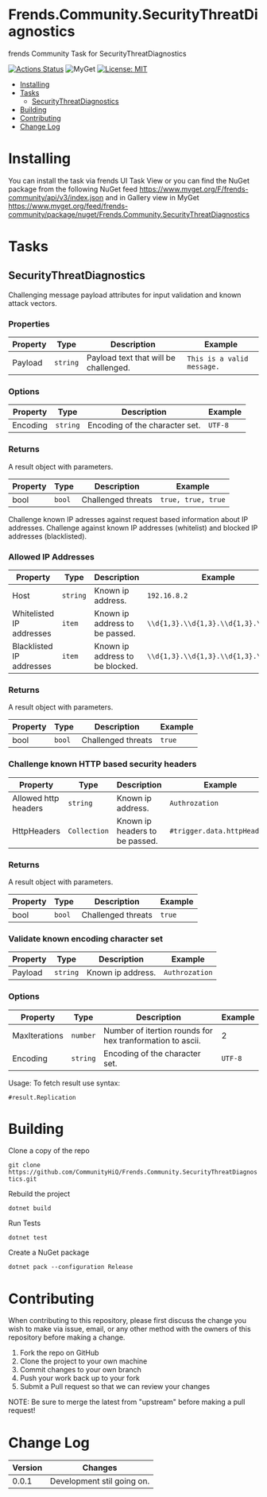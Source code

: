 # Frends.Community.SecurityThreatDiagnostics

frends Community Task for SecurityThreatDiagnostics

[![Actions Status](https://github.com/CommunityHiQ/Frends.Community.SecurityThreatDiagnostics/workflows/PackAndPushAfterMerge/badge.svg)](https://github.com/CommunityHiQ/Frends.Community.SecurityThreatDiagnostics/actions) ![MyGet](https://img.shields.io/myget/frends-community/v/Frends.Community.SecurityThreatDiagnostics) [![License: MIT](https://img.shields.io/badge/License-MIT-yellow.svg)](https://opensource.org/licenses/MIT) 

- [Installing](#installing)
- [Tasks](#tasks)
     - [SecurityThreatDiagnostics](#SecurityThreatDiagnostics)
- [Building](#building)
- [Contributing](#contributing)
- [Change Log](#change-log)

# Installing

You can install the task via frends UI Task View or you can find the NuGet package from the following NuGet feed
https://www.myget.org/F/frends-community/api/v3/index.json and in Gallery view in MyGet https://www.myget.org/feed/frends-community/package/nuget/Frends.Community.SecurityThreatDiagnostics

# Tasks

## SecurityThreatDiagnostics

Challenging message payload attributes for input validation and known attack vectors.

### Properties

| Property | Type | Description | Example |
| -------- | -------- | -------- | -------- |
| Payload | `string` | Payload text that will be challenged. | `This is a valid message.` |

### Options

| Property | Type | Description | Example |
| -------- | -------- | -------- | -------- |
| Encoding | `string` | Encoding of the character set. | `UTF-8` |

### Returns

A result object with parameters.

| Property | Type | Description | Example |
| -------- | -------- | -------- | -------- |
| bool | `bool` | Challenged threats | `true, true, true` |

Challenge known IP adresses against request based information about IP addresses. Challenge against known IP addresses (whitelist) and blocked IP addresses (blacklisted).

### Allowed IP Addresses

| Property | Type | Description | Example |
| -------- | -------- | -------- | -------- |
| Host | `string` | Known ip address. | `192.16.8.2` |
| Whitelisted IP addresses | `item` | Known ip address to be passed. | `\\d{1,3}.\\d{1,3}.\\d{1,3}.\\d{1,3}` |
| Blacklisted IP addresses | `item` | Known ip address to be blocked. | `\\d{1,3}.\\d{1,3}.\\d{1,3}.\\d{1,3}` |

### Returns

A result object with parameters.

| Property | Type | Description | Example |
| -------- | -------- | -------- | -------- |
| bool | `bool` | Challenged threats | `true` |

### Challenge known HTTP based security headers
| Property | Type | Description | Example |
| -------- | -------- | -------- | -------- |
| Allowed http headers | `string` | Known ip address. | `Authrozation` |
| HttpHeaders | `Collection` | Known ip headers to be passed. | `#trigger.data.httpHeaders` |

### Returns

A result object with parameters.

| Property | Type | Description | Example |
| -------- | -------- | -------- | -------- |
| bool | `bool` | Challenged threats | `true` |

### Validate known encoding character set
| Property | Type | Description | Example |
| -------- | -------- | -------- | -------- |
| Payload | `string` | Known ip address. | `Authrozation` |
### Options

| Property | Type | Description | Example |
| -------- | -------- | -------- | -------- |
| MaxIterations | `number` | Number of itertion rounds for hex tranformation to ascii. | 2 |
| Encoding | `string` | Encoding of the character set. | `UTF-8` |

Usage:
To fetch result use syntax:

`#result.Replication`

# Building

Clone a copy of the repo

`git clone https://github.com/CommunityHiQ/Frends.Community.SecurityThreatDiagnostics.git`

Rebuild the project

`dotnet build`

Run Tests

`dotnet test`

Create a NuGet package

`dotnet pack --configuration Release`

# Contributing
When contributing to this repository, please first discuss the change you wish to make via issue, email, or any other method with the owners of this repository before making a change.

1. Fork the repo on GitHub
2. Clone the project to your own machine
3. Commit changes to your own branch
4. Push your work back up to your fork
5. Submit a Pull request so that we can review your changes

NOTE: Be sure to merge the latest from "upstream" before making a pull request!

# Change Log

| Version | Changes |
| ------- | ------- |
| 0.0.1   | Development stil going on. |
